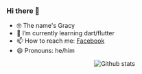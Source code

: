 ### Hi there 👋
- 🤓 The name's Gracy
- 🌱 I’m currently learning dart/flutter
- 📫 How to reach me: [Facebook](https://www.facebook.com/botramanagna.gracy)
- 😄 Pronouns: he/him

<p align='center'>
  <img src='https://github-readme-streak-stats.herokuapp.com?user=tbgracy' alt='Github stats'>
</p>
<!--
**tbgracy/tbgracy** is a ✨ _special_ ✨ repository because its `README.md` (this file) appears on your GitHub profile.

Here are some ideas to get you started:

- 🔭 I’m currently working on ...

- 👯 I’m looking to collaborate on ...
- 🤔 I’m looking for help with ...
- 💬 Ask me about anything

- ⚡ Fun fact: ...
-->
